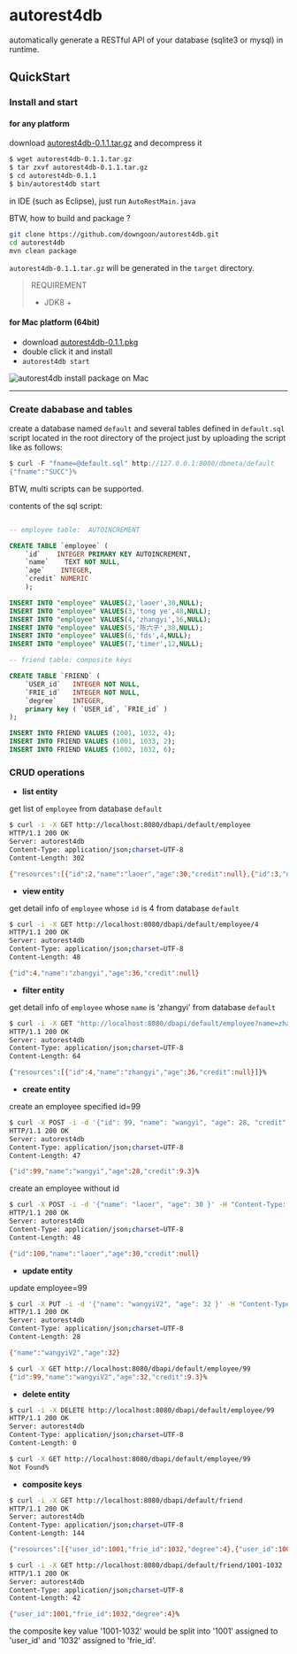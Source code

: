 # autorest4db

automatically generate a RESTful API of your database (sqlite3 or mysql) in runtime.

## QuickStart

###  Install and start

#### for any platform

download [autorest4db-0.1.1.tar.gz](https://github.com/downgoon/autorest4db/releases/download/0.1.1/autorest4db-0.1.1.tar.gz) and decompress it

``` bash
$ wget autorest4db-0.1.1.tar.gz
$ tar zxvf autorest4db-0.1.1.tar.gz
$ cd autorest4db-0.1.1
$ bin/autorest4db start
```

in IDE (such as Eclipse), just run ``AutoRestMain.java``

BTW, how to build and package ?

``` bash
git clone https://github.com/downgoon/autorest4db.git
cd autorest4db
mvn clean package
```

``autorest4db-0.1.1.tar.gz`` will be generated in the ``target`` directory.


>REQUIREMENT
> - JDK8 +

#### for Mac platform (64bit)

- download [autorest4db-0.1.1.pkg](https://github.com/downgoon/autorest4db/releases/download/0.1.1/autorest4db-0.1.1.pkg)
- double click it and install
- ``autorest4db start``

![autorest4db install package on Mac](https://cloud.githubusercontent.com/assets/23731186/25697137/58f7bfbc-30ec-11e7-8afd-4db334227efa.png)

---

### Create dababase and tables

create a database named ``default`` and several tables defined in ``default.sql`` script located in the root directory of the project just by uploading the script like as follows:

``` java
$ curl -F "fname=@default.sql" http://127.0.0.1:8080/dbmeta/default
{"fname":"SUCC"}%
```
BTW, multi scripts can be supported.

contents of the sql script:

``` sql

-- employee table:  AUTOINCREMENT

CREATE TABLE `employee` (
    `id`    INTEGER PRIMARY KEY AUTOINCREMENT,
    `name`    TEXT NOT NULL,
    `age`    INTEGER,
    `credit` NUMERIC
    );

INSERT INTO "employee" VALUES(2,'laoer',30,NULL);
INSERT INTO "employee" VALUES(3,'tong ye',48,NULL);
INSERT INTO "employee" VALUES(4,'zhangyi',36,NULL);
INSERT INTO "employee" VALUES(5,'陈六子',38,NULL);
INSERT INTO "employee" VALUES(6,'fds',4,NULL);
INSERT INTO "employee" VALUES(7,'timer',12,NULL);

-- friend table: composite keys

CREATE TABLE `FRIEND` (
    `USER_id`   INTEGER NOT NULL,
    `FRIE_id`   INTEGER NOT NULL,
    `degree`    INTEGER,
    primary key ( `USER_id`, `FRIE_id` )
);

INSERT INTO FRIEND VALUES (1001, 1032, 4);
INSERT INTO FRIEND VALUES (1001, 1033, 2);
INSERT INTO FRIEND VALUES (1002, 1032, 6);

```

### CRUD operations

- **list entity**

get list of ``employee`` from database ``default``

``` bash
$ curl -i -X GET http://localhost:8080/dbapi/default/employee
HTTP/1.1 200 OK
Server: autorest4db
Content-Type: application/json;charset=UTF-8
Content-Length: 302

{"resources":[{"id":2,"name":"laoer","age":30,"credit":null},{"id":3,"name":"tong ye","age":48,"credit":null},{"id":4,"name":"zhangyi","age":36,"credit":null},{"id":5,"name":"陈六子","age":38,"credit":null},{"id":6,"name":"fds","age":4,"credit":null},{"id":7,"name":"timer","age":12,"credit":null}]}%
```

- **view entity**

get detail info of ``employee`` whose ``id`` is 4 from database ``default``

``` bash
$ curl -i -X GET http://localhost:8080/dbapi/default/employee/4
HTTP/1.1 200 OK
Server: autorest4db
Content-Type: application/json;charset=UTF-8
Content-Length: 48

{"id":4,"name":"zhangyi","age":36,"credit":null}
```

- **filter entity**

get detail info of ``employee`` whose ``name`` is 'zhangyi' from database ``default``

``` bash
$ curl -i -X GET "http://localhost:8080/dbapi/default/employee?name=zhangyi"
HTTP/1.1 200 OK
Server: autorest4db
Content-Type: application/json;charset=UTF-8
Content-Length: 64

{"resources":[{"id":4,"name":"zhangyi","age":36,"credit":null}]}%
```

- **create entity**

create an employee specified id=99

``` bash
$ curl -X POST -i -d '{"id": 99, "name": "wangyi", "age": 28, "credit": 9.3 }' -H "Content-Type: application/json" http://localhost:8080/dbapi/default/employee
HTTP/1.1 200 OK
Server: autorest4db
Content-Type: application/json;charset=UTF-8
Content-Length: 47

{"id":99,"name":"wangyi","age":28,"credit":9.3}%
```

create an employee without id

``` bash
$ curl -X POST -i -d '{"name": "laoer", "age": 30 }' -H "Content-Type: application/json" http://localhost:8080/dbapi/default/employee
HTTP/1.1 200 OK
Server: autorest4db
Content-Type: application/json;charset=UTF-8
Content-Length: 48

{"id":100,"name":"laoer","age":30,"credit":null}
```

- **update entity**

update employee=99

``` bash
$ curl -X PUT -i -d '{"name": "wangyiV2", "age": 32 }' -H "Content-Type: application/json" http://localhost:8080/dbapi/default/employee/99
HTTP/1.1 200 OK
Server: autorest4db
Content-Type: application/json;charset=UTF-8
Content-Length: 28

{"name":"wangyiV2","age":32}

$ curl -X GET http://localhost:8080/dbapi/default/employee/99
{"id":99,"name":"wangyiV2","age":32,"credit":9.3}%

```

- **delete entity**

``` bash
$ curl -i -X DELETE http://localhost:8080/dbapi/default/employee/99
HTTP/1.1 200 OK
Server: autorest4db
Content-Type: application/json;charset=UTF-8
Content-Length: 0

$ curl -X GET http://localhost:8080/dbapi/default/employee/99
Not Found%
```

- **composite keys**

``` bash
$ curl -i -X GET http://localhost:8080/dbapi/default/friend
HTTP/1.1 200 OK
Server: autorest4db
Content-Type: application/json;charset=UTF-8
Content-Length: 144

{"resources":[{"user_id":1001,"frie_id":1032,"degree":4},{"user_id":1001,"frie_id":1033,"degree":2},{"user_id":1002,"frie_id":1032,"degree":6}]}%

$ curl -i -X GET http://localhost:8080/dbapi/default/friend/1001-1032
HTTP/1.1 200 OK
Server: autorest4db
Content-Type: application/json;charset=UTF-8
Content-Length: 42

{"user_id":1001,"frie_id":1032,"degree":4}%
```

the composite key value '1001-1032' would be split into '1001' assigned to 'user_id' and '1032' assigned to 'frie_id'.
